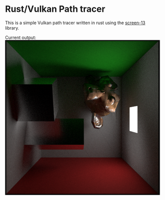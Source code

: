 
# Rust/Vulkan Path tracer
This is a simple Vulkan path tracer written in rust using the [screen-13](https://github.com/attackgoat/screen-13) library.


Current output: ![](./screenshots/s05.png)

